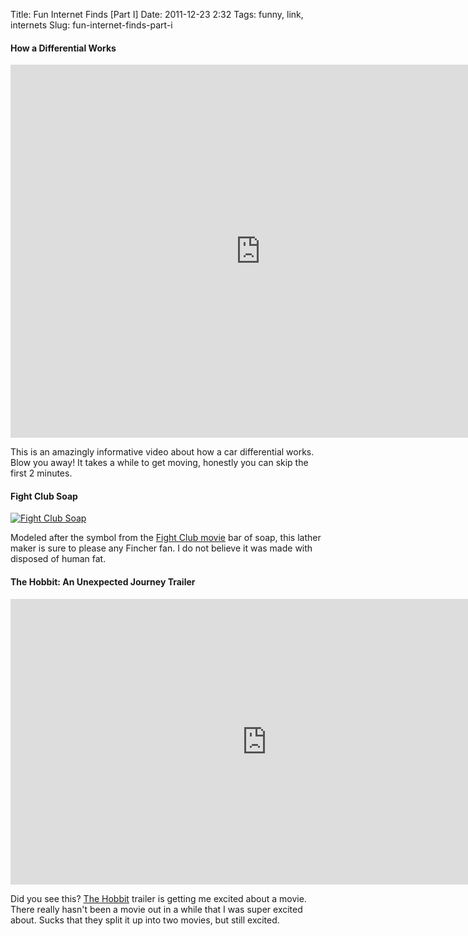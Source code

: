Title: Fun Internet Finds [Part I]
Date: 2011-12-23 2:32
Tags: funny, link, internets
Slug: fun-internet-finds-part-i

#### How a Differential Works

<iframe width="800" height="597" src="http://www.youtube.com/embed/yYAw79386WI?rel=0&wmode=transparent" frameborder="0" allowfullscreen></iframe>

This is an amazingly informative video about how a car differential works. Blow you away! It takes a while to get moving, honestly you can skip the first 2 minutes.

#### Fight Club Soap

[![Fight Club Soap](http://cdn.shopify.com/s/files/1/0073/9412/products/fc_soap_production_grande.jpg)](http://shop.omniconsumerproductscorporation.com/collections/frontpage/products/fight-club-soap-logo-bar)

Modeled after the symbol from the [Fight Club movie](http://www.imdb.com/title/tt0137523/) bar of soap, this lather maker is sure to please any Fincher fan. I do not believe it was made with disposed of human fat.

#### The Hobbit: An Unexpected Journey Trailer

<iframe width="820" height="457" src="http://www.youtube.com/embed/G0k3kHtyoqc?rel=0&amp&wmode=transparent;hd=1" frameborder="0" allowfullscreen></iframe>

Did you see this? [The Hobbit](http://www.thehobbitblog.com/) trailer is getting me excited about a movie. There really hasn't been a movie out in a while that I was super excited about. Sucks that they split it up into two movies, but still excited.